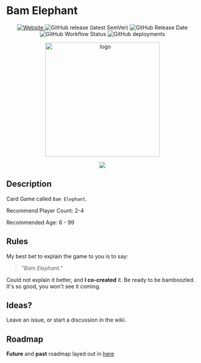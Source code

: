 


# Bam Elephant

<p align="center">
<a href="https://bam-elephant.com"><img alt="Website" src="https://img.shields.io/website?down_color=red&down_message=offline&style=for-the-badge&up_color=blue&up_message=online&url=https%3A%2F%2Fbam-elephant.com"> </a>
<img alt="GitHub release (latest SemVer)" src="https://img.shields.io/github/v/release/rbrtbrnschn/bam-elephant?style=for-the-badge">
<img alt="GitHub Release Date" src="https://img.shields.io/github/release-date/rbrtbrnschn/bam-elephant?style=for-the-badge">
<img alt="GitHub Workflow Status" src="https://img.shields.io/github/workflow/status/rbrtbrnschn/bam-elephant/Lint?label=Lint&style=for-the-badge"> <img alt="GitHub deployments" src="https://img.shields.io/github/deployments/rbrtbrnschn/bam-elephant/production?label=Deploy&style=for-the-badge">
</p>


<p align="center">
<a href="https://bam-elephant.com"> <img style="width: 300px; height:auto;" src="https://raw.githubusercontent.com/rbrtbrnschn/bam-elephant/main/public/assets/elephant.png" alt="logo" /></a>
</p>
<p align="center">
<a href=https://bam-elephant.com"><img src="https://img.shields.io/badge/Click-Me-blue?style=for-the-badge" /></a>
</p>



<p align="center">

</p>


## Description

Card Game called `Bam Elephant`. 

Recommend Player Count: 2-4

Recommended Age: 6 - 99

## Rules

My best bet to explain the game to you is to say:

> *"Bam Elephant."*

Could not explain it better, and **I co-created** it.
Be ready to be bamboozled. It's so good, you won't  see it coming.

## Ideas?
Leave an issue, or start a discussion in the wiki.

## Roadmap
**Future** and **past** roadmap layed out in [here](./todo.md)
